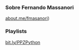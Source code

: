 ### Sobre Fernando Massanori
[about.me/fmasanori](https://about.me/fmasanori))

### Playlists
[bit.ly/PPZPython](https://www.youtube.com/channel/UCripRddD4BnaMcU833ExuwA/playlists)
